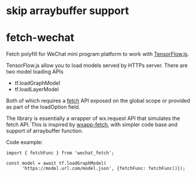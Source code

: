 # skip arraybuffer support

# fetch-wechat
Fetch polyfill for WeChat mini program platform to work with
[TensorFlow.js](https://github.com/tensorflow/tfjs).

TensorFlow.js allow you to load models served by HTTPs server. There are two model loading APIs 
-  tf.loadGraphModel
-  tf.loadLayerModel

Both of which requires a [fetch](https://developer.mozilla.org/en-US/docs/Web/API/Fetch_API) API exposed on the global scope or provided as part of the loadOption field.

The library is essentially a wrapper of wx.request API that simulates the fetch API. This is inspired by [wxapp-fetch](https://github.com/axetroy/wxapp-fetch), with simpler code base and support of arraybuffer function.

Code example:

```
import { fetchFunc } from 'wechat_fetch';

const model = await tf.loadGraphModel(
      'https://model.url.com/model.json', {fetchFunc: fetchFunc()});
```


